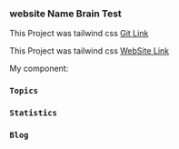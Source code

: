 ###  website Name Brain Test
This Project was tailwind css [Git Link](https://github.com/programming-hero-web-course2/b6-quiz-crackerz-sabbirvai)


This Project was tailwind css [WebSite Link](https://github.com/programming-hero-web-course2/b6-quiz-crackerz-sabbirvai)


My component: 

### `Topics`

### `Statistics`

### `Blog`